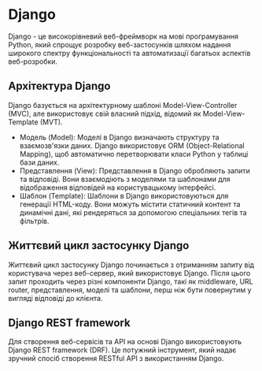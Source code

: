 # Django

Django - це високорівневий веб-фреймворк на мові програмування Python, який спрощує розробку веб-застосунків шляхом надання широкого спектру функціональності та автоматизації багатьох аспектів веб-розробки.

## Архітектура Django

Django базується на архітектурному шаблоні Model-View-Controller (MVC), але використовує свій власний підхід, відомий як Model-View-Template (MVT).

-   Модель (Model): Моделі в Django визначають структуру та взаємозв'язки даних. Django використовує ORM (Object-Relational Mapping), щоб автоматично перетворювати класи Python у таблиці бази даних.
-   Представлення (View): Представлення в Django обробляють запити та відповіді. Вони взаємодіють з моделями та шаблонами для відображення відповідей на користувацькому інтерфейсі.
-   Шаблон (Template): Шаблони в Django використовуються для генерації HTML-коду. Вони можуть містити статичний контент та динамічні дані, які рендеряться за допомогою спеціальних тегів та фільтрів.

## Життєвий цикл застосунку Django

Життєвий цикл застосунку Django починається з отриманням запиту від користувача через веб-сервер, який використовує Django. Після цього запит проходить через різні компоненти Django, такі як middleware, URL router, представлення, моделі та шаблони, перш ніж бути повернутим у вигляді відповіді до клієнта.

## Django REST framework

Для створення веб-сервісів та API на основі Django використовують Django REST framework (DRF). Це потужний інструмент, який надає зручний спосіб створення RESTful API з використанням Django.

